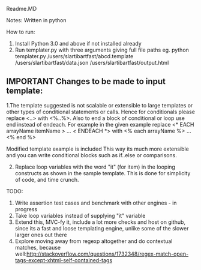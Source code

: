 Readme.MD

Notes:
Written in python

How to run:
1. Install Python 3.0 and above if not installed already
2. Run templater.py with three arguments giving full file paths
eg. python templater.py /users/slartibartfast/abcd.template /users/slartibartfast/data.json /users/slartibartfast/output.html

**IMPORTANT**
Changes to be made to input template:
--------------------------------------
1.The template suggested is not scalable or extensible to large templates or other types of conditional statements or calls. Hence for conditionals please replace <*..*> with <%..%>.  Also to end a block of conditional or loop use end instead of endeach.
For example  in the given example replace
<* EACH arrayName itemName *> ... <* ENDEACH *> 
with 
<% each arrayName %> ... <% end %>

Modified template example is included
This way its much more extensible and you can write conditional blocks such as if..else or comparisons. 

2. Replace loop variables with the word "it" (for item) in the looping constructs as shown in the sample template. This is done for simplicity of code, and time crunch. 


TODO:
1. Write assertion test cases and benchmark with other engines - in progress
2. Take loop variables instead of supplying "it" variable
3. Extend this, MVC-fy it, include a lot more checks and host on github, since its a fast and loose templating engine, unlike some of the slower larger ones out there
4. Explore moving away from regexp altogether and do contextual matches, because well:http://stackoverflow.com/questions/1732348/regex-match-open-tags-except-xhtml-self-contained-tags
